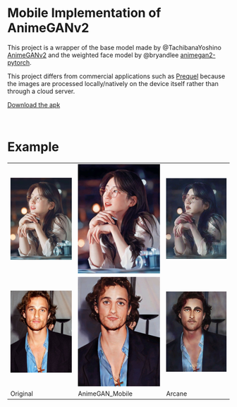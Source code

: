 # Mobile Implementation of AnimeGANv2


This project is a wrapper of the base model made by @TachibanaYoshino
[AnimeGANv2](https://github.com/TachibanaYoshino/AnimeGANv2) and the weighted face model by @bryandlee [
animegan2-pytorch](https://github.com/bryandlee/animegan2-pytorch).


This project differs from commercial applications such as [Prequel](https://www.prequel.app/) because the images are
processed locally/natively on the device itself rather than through a cloud server.

[Download the apk](https://github.com/juanjaho/animeGAN_Mobile/releases/tag/v0.2.0-alpha)

<br />

# Example

<table style="border: none; border-spacing: 0;">
    <tr>
        <td>
            <img src="testImage/girl1.jpg"
            alt="Elephant at sunset"
            width="300">
        </td>
        <td>
            <img src="testImage/girl1AnimeGAN.jpg"
            alt="Elephant at sunset"
            width="300">
        </td>
        <td>
            <img src="testImage/girl1Arcane.jpg"
            alt="Elephant at sunset"
            width="300">
        </td>
    </tr>
    <tr>
        <td>
            <img src="testImage/guy1.jpg"
            alt="Elephant at sunset"
            width="300">
        </td>
        <td>
            <img src="testImage/guy1AnimeGAN.jpg"
            alt="Elephant at sunset"
            width="300">
        </td>
        <td>
            <img src="testImage/guy1Arcane.jpg"
            alt="Elephant at sunset"
            width="300">
        </td>
    </tr>
    <tr>
        <td>
            Original
        </td>
        <td>
            AnimeGAN_Mobile
        </td>
        <td>
            Arcane
        </td>
    </tr>
</table>
            
